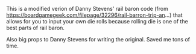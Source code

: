 This is a modified verion of Danny Stevens' rail baron code (from https://boardgamegeek.com/filepage/32296/rail-barron-trip-an...) that allows for you to input your own die rolls because rolling die is one of the best parts of rail baron.

Also big props to Danny Stevens for writing the original. Saved me tons of time.
